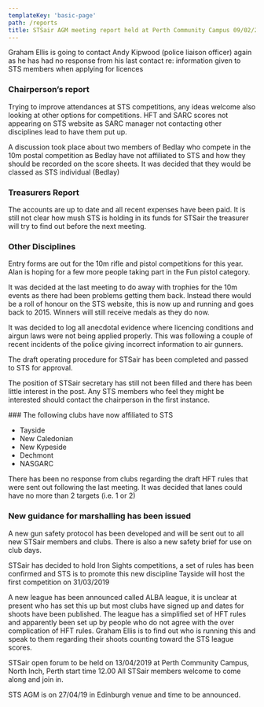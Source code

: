 ```yaml
---
templateKey: 'basic-page'
path: /reports
title: STSair AGM meeting report held at Perth Community Campus 09/02/2019
---
```

Graham Ellis is going to contact Andy Kipwood (police liaison officer) again as he has had no response from his last contact re: information given to STS members when applying for licences

 
### Chairperson’s report

Trying to improve attendances at STS competitions, any ideas welcome also looking at other options for competitions. HFT and SARC scores not appearing on STS website as SARC manager not contacting other disciplines lead to have them put up.

A discussion took place about two members of Bedlay who compete in the 10m postal competition as Bedlay have not affiliated to STS and how they should be recorded on the score sheets. It was decided that they would be classed as STS individual (Bedlay)

### Treasurers Report

The accounts are up to date and all recent expenses have been paid. It is still not clear how mush STS is holding in its funds for STSair the treasurer will try to find out before the next meeting.

### Other Disciplines

Entry forms are out for the 10m rifle and pistol competitions for this year. Alan is hoping for a few more people taking part in the Fun pistol category.

It was decided at the last meeting to do away with trophies for the 10m events as there had been problems getting them back. Instead there would be a roll of honour on the STS website, this is now up and running and goes back to 2015. Winners will still receive medals as they do now.

It was decided to log all anecdotal evidence where licencing conditions and airgun laws were not being applied properly. This was following a couple of recent incidents of the police giving incorrect information to air gunners.

The draft operating procedure for STSair has been completed and passed to STS for approval.

The position of STSair secretary has still not been filled and there has been little interest in the post. Any STS members who feel they might be interested should contact the chairperson in the first instance.

### The following clubs have now affiliated to STS

* Tayside
* New Caledonian
* New Kypeside
* Dechmont
* NASGARC


There has been no response from clubs regarding the draft HFT rules that were sent out following the last meeting. It was decided that lanes could have no more than 2 targets (i.e. 1 or 2)

### New guidance for marshalling has been issued

A new gun safety protocol has been developed and will be sent out to all new STSair members and clubs. There is also a new safety brief for use on club days.

STSair has decided to hold Iron Sights competitions, a set of rules has been confirmed and STS is to promote this new discipline Tayside will host the first competition on 31/03/2019
 
A new league has been announced called ALBA league, it is unclear at present who has set this up but most clubs have signed up and dates for shoots have been published. The league has a simplified set of HFT rules and apparently been set up by people who do not agree with the over complication of HFT rules.  Graham Ellis is to find out who is running this and speak to them regarding their shoots counting toward the STS league scores.
 

STSair open forum to be held on 13/04/2019 at Perth Community Campus, North Inch, Perth start time 12.00 All STSair members welcome to come along and join in.
 
STS AGM is on 27/04/19 in Edinburgh venue and time to be announced.
